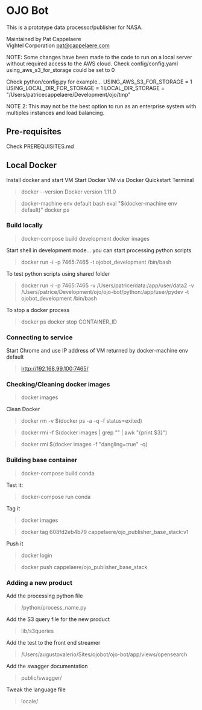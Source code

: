# OJO Bot

This is a prototype data processor/publisher for NASA. 

Maintained by Pat Cappelaere	
Vightel Corporation
pat@cappelaere.com

NOTE:  Some changes have been made to the code to run on a local server without required access to the AWS cloud.
Check config/config.yaml
using_aws_s3_for_storage could be set to 0

Check python/config.py for example...
USING_AWS_S3_FOR_STORAGE	= 1
USING_LOCAL_DIR_FOR_STORAGE	= 1
LOCAL_DIR_STORAGE			= "/Users/patricecappelaere/Development/ojo/tmp"

NOTE 2: This may not be the best option to run as an enterprise system with multiples instances and load balancing.

## Pre-requisites

Check PREREQUISITES.md

## Local Docker
Install docker and start VM
Start Docker VM via Docker Quickstart Terminal
> docker --version
Docker version 1.11.0

> docker-machine env default
> bash
> eval "$(docker-machine env default)"
> docker ps

### Build locally
> docker-compose build development
> docker images

Start shell in development mode... you can start processing python scripts
> docker run -i -p 7465:7465 -t ojobot_development /bin/bash

To test python scripts using shared folder
> docker run -i -p 7465:7465 -v /Users/patrice/data:/app/user/data2 -v /Users/patrice/Development/ojo/ojo-bot/python:/app/user/pydev -t ojobot_development  /bin/bash

To stop a docker process
> docker ps
> docker stop CONTAINER_ID

### Connecting to service
Start Chrome and use IP address of VM returned by docker-machine env default
> http://192.168.99.100:7465/

### Checking/Cleaning docker images
> docker images

Clean Docker
> docker rm -v $(docker ps -a -q -f status=exited)

> docker rmi -f $(docker images | grep "<none>" | awk "{print \$3}")
	
> docker rmi $(docker images -f "dangling=true" -q)

### Building base container
> docker-compose build conda

Test it:
> docker-compose run conda

Tag it
> docker images

> docker tag 608fd2eb4b79 cappelaere/ojo_publisher_base_stack:v1

Push it
> docker login

> docker push cappelaere/ojo_publisher_base_stack

### Adding a new product

Add the processing python file

> /python/process_name.py 

Add the S3 query file for the new product 

> lib/s3queries

Add the test to the front end streamer

> /Users/augustovalerio/Sites/ojobot/ojo-bot/app/views/opensearch

Add the swagger documentation

> public/swagger/

Tweak the language file

> locale/



















